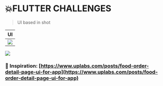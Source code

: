 # 💥FLUTTER CHALLENGES

> UI based in shot



|UI|
|--|
|<img src='https://github.com/arleyhr/flutter_challenges/blob/develop/restaurant_details_review/screenshots/screen.png?raw=true' />

<img src='https://assets.materialup.com/uploads/409ec980-081b-4b81-b264-201734858b4b/preview.jpg' />


### 🌌 Inspiration: [https://www.uplabs.com/posts/food-order-detail-page-ui-for-app](https://www.uplabs.com/posts/food-order-detail-page-ui-for-app)